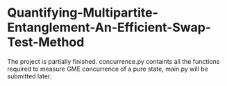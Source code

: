 # Quantifying-Multipartite-Entanglement-An-Efficient-Swap-Test-Method
The project is partially finished.
concurrence.py containts all the functions required to measure GME concurrence of a pure state, main.py will be submitted later.

